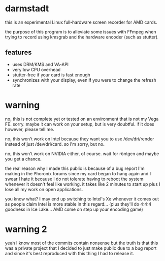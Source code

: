 # darmstadt

this is an experimental Linux full-hardware screen recorder for AMD cards.

the purpose of this program is to alleviate some issues with FFmpeg when trying to record using kmsgrab and the hardware encoder (such as stutter).

## features

- uses DRM/KMS and VA-API
- very low CPU overhead
- stutter-free if your card is fast enough
- synchronizes with your display, even if you were to change the refresh rate

# warning

no, this is not complete yet or tested on an environment that is not my Vega FE. sorry.
maybe it can work on your setup, but is very doubtful. if it does however, please tell me.

no, this won't work on Intel because they want you to use /dev/dri/render instead of just /dev/dri/card. so i'm sorry, but no.

no, this won't work on NVIDIA either, of course. wait for röntgen and maybe you get a chance.

the real reason why I made this public is because of a bug report I'm making in the Phoronix forums since my card began to hang again and I swear I hate it because I do not tolerate having to reboot the system whenever it doesn't feel like working. it takes like 2 minutes to start up plus I lose all my work on open applications.

you know what? I may end up switching to Intel's Xe whenever it comes out as people claim Intel is more stable in this regard... (plus they'll do 4:4:4 goodness in Ice Lake... AMD come on step up your encoding game)

# warning 2

yeah I know most of the commits contain nonsense but the truth is that this was a private project that I decided to just make public due to a bug report and since it's best reproduced with this thing I had to release it.
